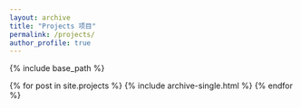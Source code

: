 ```yaml
---
layout: archive
title: "Projects 项目"
permalink: /projects/
author_profile: true
---
```


{% include base_path %}


{% for post in site.projects %}
  {% include archive-single.html %}
{% endfor %}

